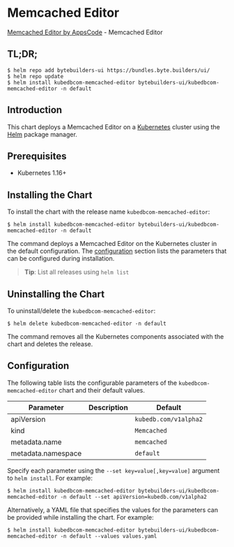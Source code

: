 # Memcached Editor

[Memcached Editor by AppsCode](https://byte.builders) - Memcached Editor

## TL;DR;

```console
$ helm repo add bytebuilders-ui https://bundles.byte.builders/ui/
$ helm repo update
$ helm install kubedbcom-memcached-editor bytebuilders-ui/kubedbcom-memcached-editor -n default
```

## Introduction

This chart deploys a Memcached Editor on a [Kubernetes](http://kubernetes.io) cluster using the [Helm](https://helm.sh) package manager.

## Prerequisites

- Kubernetes 1.16+

## Installing the Chart

To install the chart with the release name `kubedbcom-memcached-editor`:

```console
$ helm install kubedbcom-memcached-editor bytebuilders-ui/kubedbcom-memcached-editor -n default
```

The command deploys a Memcached Editor on the Kubernetes cluster in the default configuration. The [configuration](#configuration) section lists the parameters that can be configured during installation.

> **Tip**: List all releases using `helm list`

## Uninstalling the Chart

To uninstall/delete the `kubedbcom-memcached-editor`:

```console
$ helm delete kubedbcom-memcached-editor -n default
```

The command removes all the Kubernetes components associated with the chart and deletes the release.

## Configuration

The following table lists the configurable parameters of the `kubedbcom-memcached-editor` chart and their default values.

|     Parameter      | Description |        Default        |
|--------------------|-------------|-----------------------|
| apiVersion         |             | `kubedb.com/v1alpha2` |
| kind               |             | `Memcached`           |
| metadata.name      |             | `memcached`           |
| metadata.namespace |             | `default`             |


Specify each parameter using the `--set key=value[,key=value]` argument to `helm install`. For example:

```console
$ helm install kubedbcom-memcached-editor bytebuilders-ui/kubedbcom-memcached-editor -n default --set apiVersion=kubedb.com/v1alpha2
```

Alternatively, a YAML file that specifies the values for the parameters can be provided while
installing the chart. For example:

```console
$ helm install kubedbcom-memcached-editor bytebuilders-ui/kubedbcom-memcached-editor -n default --values values.yaml
```
